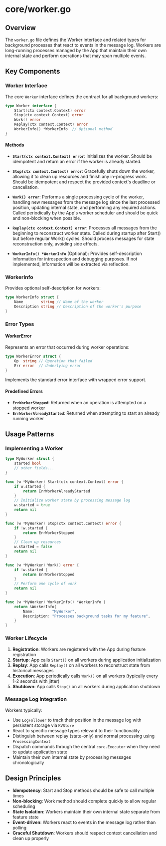 # core/worker.go

## Overview

The `worker.go` file defines the Worker interface and related types for background processes that react to events in the message log. Workers are long-running processes managed by the App that maintain their own internal state and perform operations that may span multiple events.

## Key Components

### Worker Interface

The core `Worker` interface defines the contract for all background workers:

```go
type Worker interface {
    Start(ctx context.Context) error
    Stop(ctx context.Context) error
    Work() error
    Replay(ctx context.Context) error
    WorkerInfo() *WorkerInfo  // Optional method
}
```

#### Methods

- **`Start(ctx context.Context) error`**: Initializes the worker. Should be idempotent and return an error if the worker is already started.

- **`Stop(ctx context.Context) error`**: Gracefully shuts down the worker, allowing it to clean up resources and finish any in-progress work. Should be idempotent and respect the provided context's deadline or cancellation.

- **`Work() error`**: Performs a single processing cycle of the worker, handling new messages from the message log since the last processed position, updating internal state, and performing any required actions. Called periodically by the App's worker scheduler and should be quick and non-blocking when possible.

- **`Replay(ctx context.Context) error`**: Processes all messages from the beginning to reconstruct worker state. Called during startup after Start() but before regular Work() cycles. Should process messages for state reconstruction only, avoiding side effects.

- **`WorkerInfo() *WorkerInfo`** (Optional): Provides self-description information for introspection and debugging purposes. If not implemented, information will be extracted via reflection.

### WorkerInfo

Provides optional self-description for workers:

```go
type WorkerInfo struct {
    Name        string // Name of the worker
    Description string // Description of the worker's purpose
}
```

### Error Types

#### WorkerError

Represents an error that occurred during worker operations:

```go
type WorkerError struct {
    Op  string // Operation that failed
    Err error  // Underlying error
}
```

Implements the standard error interface with wrapped error support.

#### Predefined Errors

- **`ErrWorkerStopped`**: Returned when an operation is attempted on a stopped worker
- **`ErrWorkerAlreadyStarted`**: Returned when attempting to start an already running worker

## Usage Patterns

### Implementing a Worker

```go
type MyWorker struct {
    started bool
    // other fields...
}

func (w *MyWorker) Start(ctx context.Context) error {
    if w.started {
        return ErrWorkerAlreadyStarted
    }
    // Initialize worker state by processing message log
    w.started = true
    return nil
}

func (w *MyWorker) Stop(ctx context.Context) error {
    if !w.started {
        return ErrWorkerStopped
    }
    // Clean up resources
    w.started = false
    return nil
}

func (w *MyWorker) Work() error {
    if !w.started {
        return ErrWorkerStopped
    }
    // Perform one cycle of work
    return nil
}

func (w *MyWorker) WorkerInfo() *WorkerInfo {
    return &WorkerInfo{
        Name:        "MyWorker",
        Description: "Processes background tasks for my feature",
    }
}
```

### Worker Lifecycle

1. **Registration**: Workers are registered with the App during feature registration
2. **Startup**: App calls `Start()` on all workers during application initialization  
3. **Replay**: App calls `Replay()` on all workers to reconstruct state from historical messages
4. **Execution**: App periodically calls `Work()` on all workers (typically every 1-2 seconds with jitter)
5. **Shutdown**: App calls `Stop()` on all workers during application shutdown

### Message Log Integration

Workers typically:
- Use `LogFollower` to track their position in the message log with persistent storage via `KVStore`
- React to specific message types relevant to their functionality
- Distinguish between replay (state-only) and normal processing using `ProcessingContext`
- Dispatch commands through the central `core.Executor` when they need to update application state
- Maintain their own internal state by processing messages chronologically

## Design Principles

- **Idempotency**: Start and Stop methods should be safe to call multiple times
- **Non-blocking**: Work method should complete quickly to allow regular scheduling
- **State Isolation**: Workers maintain their own internal state separate from feature state
- **Event-driven**: Workers react to events in the message log rather than polling
- **Graceful Shutdown**: Workers should respect context cancellation and clean up properly
